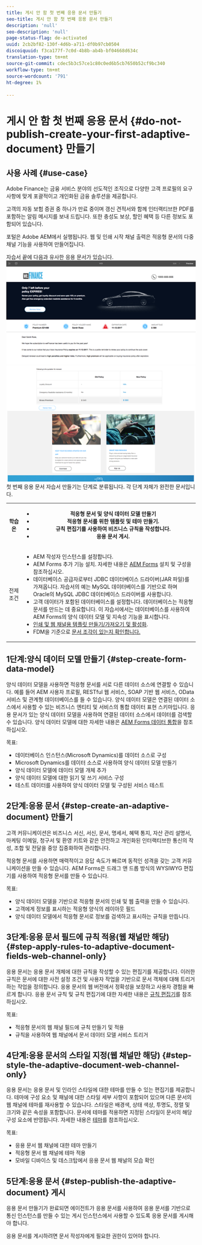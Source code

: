 ```yaml
---
title: 게시 안 함 첫 번째 응용 문서 만들기
seo-title: 게시 안 함 첫 번째 응용 문서 만들기
description: 'null'
seo-description: 'null'
page-status-flag: de-activated
uuid: 2cb2bf82-130f-4d6b-a711-df0b97cb0504
discoiquuid: f3ca177f-7c0d-4b8b-ab4b-bf04668d634c
translation-type: tm+mt
source-git-commit: cdec5b3c57ce1c80c0ed6b5cb7650b52cf9bc340
workflow-type: tm+mt
source-wordcount: '791'
ht-degree: 1%

---
```



# 게시 안 함 첫 번째 응용 문서 {#do-not-publish-create-your-first-adaptive-document} 만들기

## 사용 사례 {#use-case}

Adobe Finance는 금융 서비스 분야의 선도적인 조직으로 다양한 고객 프로필의 요구 사항에 맞게 포괄적이고 개인화된 금융 솔루션을 제공합니다.

고객의 자동 보험 증권 중 하나가 만료 중이며 갱신 견적서와 함께 인터랙티브한 PDF를 포함하는 알림 메시지를 보내 드립니다. 또한 충성도 보상, 할인 혜택 등 다른 정보도 포함되어 있습니다.

포털은 Adobe AEM에서 실행됩니다. 웹 및 인쇄 시작 채널 출력은 적응형 문서의 다중 채널 기능을 사용하여 만들어집니다.

자습서 끝에 다음과 유사한 응용 문서가 있습니다.
[ ![ad-1](assets/ad-1.png)](https://blogs.adobe.com/contentcorner/files/2017/07/PAF_Mobile.pdf)    [ ![ad-2](assets/ad-2.png)](https://blogs.adobe.com/contentcorner/files/2017/07/PAF_Desktop.pdf)첫 번째 응용 문서 자습서 만들기는 단계로 분류됩니다. 각 단계 자체가 완전한 문서입니다.

<table> 
 <tbody>
  <tr>
   <th>학습은</th> 
   <th>
    <ul> 
     <li>적응형 문서 및 양식 데이터 모델 만들기</li> 
     <li>적응형 문서를 위한 템플릿 및 테마 만들기.</li> 
     <li>규칙 편집기를 사용하여 비즈니스 규칙을 작성합니다.<br /> </li> 
     <li>응용 문서 게시.<br /> </li> 
    </ul> </th> 
  </tr>
  <tr>
   <td>전제 조건</td> 
   <td>
    <ul> 
     <li>AEM 작성자 인스턴스를 설정합니다. </li> 
     <li>AEM Forms 추가 기능 설치. 자세한 내용은 <a href="/help/forms/using/installing-configuring-aem-forms-osgi.md" target="_blank">AEM Forms</a> 설치 및 구성을 참조하십시오.</li> 
     <li>데이터베이스 공급자로부터 JDBC 데이터베이스 드라이버(JAR 파일)를 가져옵니다. 자습서의 예는 MySQL 데이터베이스를 기반으로 하며 Oracle의 MySQL JDBC 데이터베이스 드라이버를 사용합니다. </li> 
     <li>고객 데이터가 포함된 데이터베이스를 설정합니다. 데이터베이스는 적응형 문서를 만드는 데 중요합니다. 이 자습서에서는 데이터베이스를 사용하여 AEM Forms의 양식 데이터 모델 및 지속성 기능을 표시합니다. </li> 
     <li><a href="/help/forms/using/web-channel-print-channel.md">인쇄 및 웹 채널용 템플릿 만들기/가져오기 및 활성화</a>.</li> 
     <li>FDM</a>을 기준으로 <a href="/help/forms/using/document-fragments.md">문서 조각이 있는지 확인합니다.</a></li> 
    </ul> </td> 
  </tr>
 </tbody>
</table>

## 1단계:양식 데이터 모델 만들기 {#step-create-form-data-model}

양식 데이터 모델을 사용하면 적응형 문서를 서로 다른 데이터 소스에 연결할 수 있습니다. 예를 들어 AEM 사용자 프로필, RESTful 웹 서비스, SOAP 기반 웹 서비스, OData 서비스 및 관계형 데이터베이스를 들 수 있습니다. 양식 데이터 모델은 연결된 데이터 소스에서 사용할 수 있는 비즈니스 엔티티 및 서비스의 통합 데이터 표현 스키마입니다. 응용 문서가 있는 양식 데이터 모델을 사용하여 연결된 데이터 소스에서 데이터를 검색할 수 있습니다. 양식 데이터 모델에 대한 자세한 내용은 [AEM Forms 데이터 통합](/help/forms/using/data-integration.md)을 참조하십시오.

목표:

* 데이터베이스 인스턴스(Microsoft Dynamics)를 데이터 소스로 구성
* Microsoft Dynamics를 데이터 소스로 사용하여 양식 데이터 모델 만들기
* 양식 데이터 모델에 데이터 모델 개체 추가
* 양식 데이터 모델에 대한 읽기 및 쓰기 서비스 구성
* 테스트 데이터를 사용하여 양식 데이터 모델 및 구성된 서비스 테스트

## 2단계:응용 문서 {#step-create-an-adaptive-document} 만들기

고객 커뮤니케이션은 비즈니스 서신, 서신, 문서, 명세서, 혜택 통지, 자산 관리 설명서, 마케팅 이메일, 청구서 및 환영 키트와 같은 안전하고 개인화된 인터랙티브한 통신의 작성, 조합 및 전달을 중앙 집중화하여 관리합니다.

적응형 문서를 사용하면 매력적이고 응답 속도가 빠르며 동적인 성격을 갖는 고객 커뮤니케이션을 만들 수 있습니다. AEM Forms은 드래그 앤 드롭 방식의 WYSIWYG 편집기를 사용하여 적응형 문서를 만들 수 있습니다.

<!--`For more information about adaptive documents, see [Introduction to authoring adaptive documents](/forms/using/introduction-ad-authoring.md).`-->

목표:

* 양식 데이터 모델을 기반으로 적응형 문서의 인쇄 및 웹 출력을 만들 수 있습니다.
* 고객에게 정보를 표시하는 적응형 양식의 레이아웃 필드
* 양식 데이터 모델에서 적응형 문서로 정보를 검색하고 표시하는 규칙을 만듭니다.

<!--![see-the-guide-sm](assets/see-the-guide-sm.png)-->

## 3단계:응용 문서 필드에 규칙 적용(웹 채널만 해당) {#step-apply-rules-to-adaptive-document-fields-web-channel-only}

응용 문서는 응용 문서 개체에 대한 규칙을 작성할 수 있는 편집기를 제공합니다. 이러한 규칙은 문서에 대한 사전 설정 조건 및 사용자 작업을 기반으로 문서 객체에 대해 트리거하는 작업을 정의합니다. 응용 문서의 웹 버전에서 정확성을 보장하고 사용자 경험을 빠르게 합니다. 응용 문서 규칙 및 규칙 편집기에 대한 자세한 내용은 [규칙 편집기](/help/forms/using/rule-editor.md)를 참조하십시오.

목표:

* 적응형 문서의 웹 채널 필드에 규칙 만들기 및 적용
* 규칙을 사용하여 웹 채널에서 문서 데이터 모델 서비스 트리거

## 4단계:응용 문서의 스타일 지정(웹 채널만 해당) {#step-style-the-adaptive-document-web-channel-only}

응용 문서는 응용 문서 및 인라인 스타일에 대한 테마를 만들 수 있는 편집기를 제공합니다. 테마에 구성 요소 및 패널에 대한 스타일 세부 사항이 포함되어 있으며 다른 문서의 웹 채널에 테마를 재사용할 수 있습니다. 스타일은 배경색, 상태 색상, 투명도, 정렬 및 크기와 같은 속성을 포함합니다. 문서에 테마를 적용하면 지정된 스타일이 문서의 해당 구성 요소에 반영됩니다. 자세한 내용은 [테마](/help/forms/using/themes.md)를 참조하십시오.

목표:

* 응용 문서 웹 채널에 대한 테마 만들기
* 적응형 문서 웹 채널에 테마 적용
* 모바일 디바이스 및 데스크탑에서 응용 문서 웹 채널의 모습 확인

## 5단계:응용 문서 {#step-publish-the-adaptive-document} 게시

응용 문서 만들기가 완료되면 에이전트가 응용 문서를 사용하여 응용 문서를 기반으로 통신 인스턴스를 만들 수 있는 게시 인스턴스에서 사용할 수 있도록 응용 문서를 게시해야 합니다.

응용 문서를 게시하려면 문서 작성자에게 필요한 권한이 있어야 합니다.
